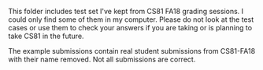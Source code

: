 This folder includes test set I've kept from CS81 FA18 grading sessions.
I could only find some of them in my computer. Please do not look at the test cases or use them to check your answers
if you are taking or is planning to take CS81 in the future.

The example submissions contain real student submissions from CS81-FA18 with their name removed.
Not all submissions are correct.